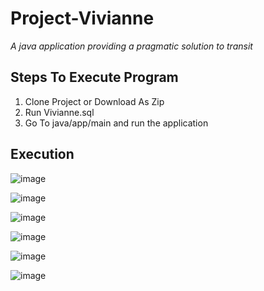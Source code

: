 # Project-Vivianne

*A java application providing a pragmatic solution to transit*

## Steps To Execute Program

1. Clone Project or Download As Zip
2. Run Vivianne.sql
3. Go To java/app/main and run the application


## Execution



![image](https://github.com/Rrez44/Project-Vivianne/assets/82002444/21781399-2508-48c7-9128-905bf0203db9)

![image](https://github.com/Rrez44/Project-Vivianne/assets/82002444/e06d41f7-3504-4285-86e6-a70073688bf1)

![image](https://github.com/Rrez44/Project-Vivianne/assets/82002444/1d7060d0-f97c-48d8-bc66-b13dc0f8a35b)

![image](https://github.com/Rrez44/Project-Vivianne/assets/82002444/eadbcab3-a666-45c8-ad57-0a968445e3f6)

![image](https://github.com/Rrez44/Project-Vivianne/assets/82002444/331679dd-d520-4ed0-8ac9-a9ccb0c986e4)

![image](https://github.com/Rrez44/Project-Vivianne/assets/82002444/f2cbcbb9-6f60-437a-b68c-5b4232476e17)
